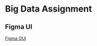 # Big Data Assignment
## Figma UI
[Figma GUI](https://www.figma.com/file/4AWhPrNbrcst7yqaGLYPXL/Untitled?node-id=0%3A1)